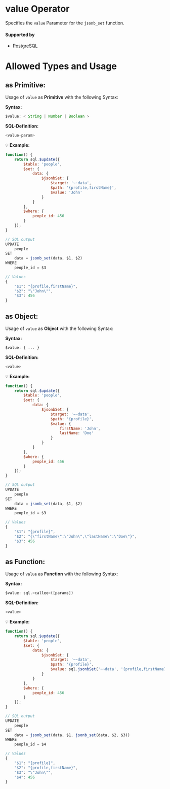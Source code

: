 # value Operator
Specifies the `value` Parameter for the `jsonb_set` function.

#### Supported by
- [PostgreSQL](https://www.postgresql.org/docs/9.5/static/functions-json.html#FUNCTIONS-JSON-PROCESSING-TABLE)

# Allowed Types and Usage

## as Primitive:

Usage of `value` as **Primitive** with the following Syntax:

**Syntax:**

```javascript
$value: < String | Number | Boolean >
```

**SQL-Definition:**
```javascript
<value-param>
```

:bulb: **Example:**
```javascript
function() {
    return sql.$update({
        $table: 'people',
        $set: {
            data: {
                $jsonbSet: {
                    $target: '~~data',
                    $path: '{profile,firstName}',
                    $value: 'John'
                }
            }
        },
        $where: {
            people_id: 456
        }
    });
}

// SQL output
UPDATE
    people
SET
    data = jsonb_set(data, $1, $2)
WHERE
    people_id = $3

// Values
{
    "$1": "{profile,firstName}",
    "$2": "\"John\"",
    "$3": 456
}
```

## as Object:

Usage of `value` as **Object** with the following Syntax:

**Syntax:**

```javascript
$value: { ... }
```

**SQL-Definition:**
```javascript
<value>
```

:bulb: **Example:**
```javascript
function() {
    return sql.$update({
        $table: 'people',
        $set: {
            data: {
                $jsonbSet: {
                    $target: '~~data',
                    $path: '{profile}',
                    $value: {
                        firstName: 'John',
                        lastName: 'Doe'
                    }
                }
            }
        },
        $where: {
            people_id: 456
        }
    });
}

// SQL output
UPDATE
    people
SET
    data = jsonb_set(data, $1, $2)
WHERE
    people_id = $3

// Values
{
    "$1": "{profile}",
    "$2": "{\"firstName\":\"John\",\"lastName\":\"Doe\"}",
    "$3": 456
}
```

## as Function:

Usage of `value` as **Function** with the following Syntax:

**Syntax:**

```javascript
$value: sql.<callee>([params])
```

**SQL-Definition:**
```javascript
<value>
```

:bulb: **Example:**
```javascript
function() {
    return sql.$update({
        $table: 'people',
        $set: {
            data: {
                $jsonbSet: {
                    $target: '~~data',
                    $path: '{profile}',
                    $value: sql.jsonbSet('~~data', '{profile,firstName}', 'John')
                }
            }
        },
        $where: {
            people_id: 456
        }
    });
}

// SQL output
UPDATE
    people
SET
    data = jsonb_set(data, $1, jsonb_set(data, $2, $3))
WHERE
    people_id = $4

// Values
{
    "$1": "{profile}",
    "$2": "{profile,firstName}",
    "$3": "\"John\"",
    "$4": 456
}
```

